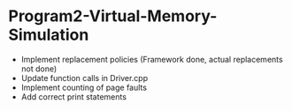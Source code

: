 # Program2-Virtual-Memory-Simulation

- Implement replacement policies (Framework done, actual replacements not done)
- Update function calls in Driver.cpp
- Implement counting of page faults
- Add correct print statements
